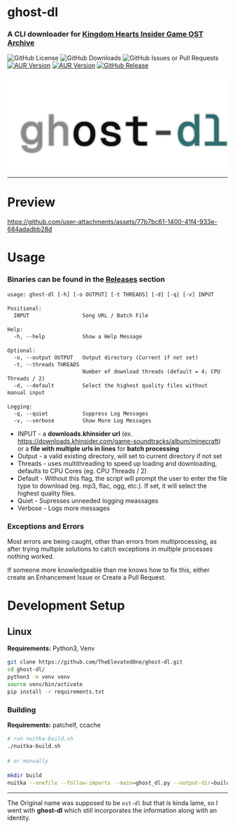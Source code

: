 # ghost-dl

### A CLI downloader for [Kingdom Hearts Insider Game OST Archive](https://downloads.khinsider.com)

![GitHub License](https://img.shields.io/github/license/TheElevatedOne/ghost-dl?style=for-the-badge) ![GitHub Downloads](https://img.shields.io/github/downloads/TheElevatedOne/ghost-dl/total?style=for-the-badge) ![GitHub Issues or Pull Requests](https://img.shields.io/github/issues/TheElevatedOne/ghost-dl?style=for-the-badge)
[![AUR Version](https://img.shields.io/aur/version/ghost-dl-git?style=for-the-badge&logo=git&logoColor=white&label=AUR%20GHOST-DL-GIT)](https://aur.archlinux.org/packages/ghost-dl-git) [![AUR Version](https://img.shields.io/aur/version/ghost-dl-bin?style=for-the-badge&logo=archlinux&logoColor=white&label=AUR%20GHOST-DL-BIN)](https://aur.archlinux.org/packages/ghost-dl-bin) [![GitHub Release](https://img.shields.io/github/v/release/TheElevatedOne/ghost-dl?display_name=release&style=for-the-badge)](https://github.com/TheElevatedOne/ghost-dl/releases/latest)

![ghost-dl-logo](https://github.com/TheElevatedOne/ghost-dl/blob/main/assets/logo.png?raw=true)

---

# Preview

<https://github.com/user-attachments/assets/77b7bc61-1400-41f4-933e-684adadbb28d>

# Usage

### Binaries can be found in the [Releases](https://github.com/TheElevatedOne/ghost-dl/releases/latest) section

```
usage: ghost-dl [-h] [-o OUTPUT] [-t THREADS] [-d] [-q] [-v] INPUT

Positional:
  INPUT                 Song URL / Batch File

Help:
  -h, --help            Show a Help Message

Optional:
  -o, --output OUTPUT   Output directory (Current if not set)
  -t, --threads THREADS
                        Number of download threads (default = 4; CPU Threads / 2)
  -d, --default         Select the highest quality files without manual input

Logging:
  -q, --quiet           Suppress Log Messages
  -v, --verbose         Show More Log Messages
```

- INPUT - a **downloads.khinsider url** (ex. <https://downloads.khinsider.com/game-soundtracks/album/minecraft>) or a **file with multiple urls in lines** for **batch processing**
- Output - a valid existing directory, will set to current directory if not set
- Threads - uses multithreading to speed up loading and downloading, defaults to CPU Cores (eg. CPU Threads / 2)
- Default - Without this flag, the script will prompt the user to enter the file type to download (eg. mp3, flac, ogg, etc.). If set, it will select the highest quality files.
- Quiet - Supresses unneeded logging meassages
- Verbose - Logs more messages

### Exceptions and Errors

Most errors are being caught, other than errors from multiprocessing, as after trying multiple solutions to catch exceptions in multiple processes nothing worked.

If someone more knowledgeable than me knows how to fix this, either create an Enhancement Issue or Create a Pull Request.

# Development Setup

## Linux

**Requirements:** Python3, Venv

```bash
git clone https://github.com/TheElevatedOne/ghost-dl.git
cd ghost-dl/
python3 -m venv venv
source venv/bin/activate
pip install -r requirements.txt
```

### Building

**Requirements:** patchelf, ccache

```bash
# run nuitka-build.sh
./nuitka-build.sh

# or manually

mkdir build
nuitka --onefile --follow-imports --main=ghost_dl.py --output-dir=build --output-filename=ghost-dl
```

---

The Original name was supposed to be `ost-dl` but that is kinda lame, so I went with **ghost-dl** which still incorporates the information along with an identity.
